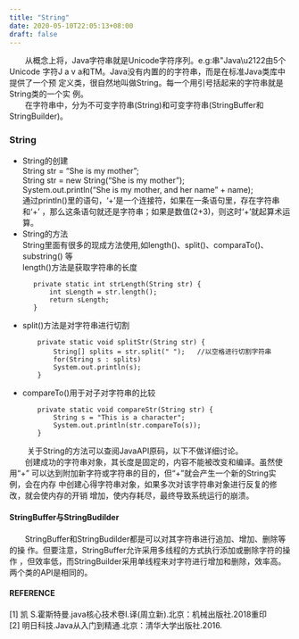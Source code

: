 ```yaml
---
title: "String"
date: 2020-05-10T22:05:13+08:00
draft: false
---
```


&emsp;&emsp;从概念上将，Java字符串就是Unicode字符序列。e.g:串"Java\u2122由5个Unicode 字符J a v a和TM。Java没有内置的的字符串，而是在标准Java类库中提供了一个预 定义类，很自然地叫做String。每一个用引号括起来的字符串就是String类的一个实 例。  
&emsp;&emsp;在字符串中，分为不可变字符串(String)和可变字符串(StringBuffer和StringBuilder)。  
### String

*  String的创建  
    String str = “She is my mother”;  
    String str = new String(“She is my mother”);  
    System.out.println(“She is my mother, and her name” + name);  
    通过println()里的语句，‘+’是一个连接符，如果在一条语句里，存在字符串和‘+’ ，那么这条语句就还是字符串；如果是数值(2+3)，则这时‘+’就起算术运算。  
* String的方法  
    String里面有很多的现成方法使用,如length()、split()、comparaTo()、substring() 等  
    length()方法是获取字符串的长度  
```
      private static int strLength(String str) {
          int sLength = str.length();
          return sLength;
      }
```
* split()方法是对字符串进行切割  
```
       private static void splitStr(String str) {
           String[] splits = str.split(" ");   //以空格进行切割字符串
           for(String s : splits)
           System.out.println(s);
       }
```
* compareTo()用于对子对字符串的比较  
```
       private static void compareStr(String str) {
           String s = "This is a character";
           System.out.println(str.compareTo(s));
       }
```
&emsp;&emsp; 关于String的方法可以查阅JavaAPI原码，以下不做详细讨论。  
&emsp;&emsp;创建成功的字符串对象，其长度是固定的，内容不能被改变和编译。虽然使用“+” 可以达到附加新字符或字符串的目的，但“+”就会产生一个新的String实例，会在内存 中创建心得字符串对象，如果多次对该字符串对象进行反复的修改，就会使内存的开销 增加，使内存耗尽，最终导致系统运行的崩溃。  

#### StringBuffer与StringBudilder

&emsp;&emsp;StringBuffer和StringBudilder都是可以对其字符串进行追加、增加、删除等的操 作。但要注意，StringBuffer允许采用多线程的方式执行添加或删除字符的操作 ，但效率低，而StringBuilder采用单线程来对字符进行增加和删除，效率高。 两个类的API是相同的。

#### REFERENCE
[1] 凯 S.霍斯特曼.java核心技术卷I.译(周立新).北京：机械出版社.2018重印   
[2] 明日科技.Java从入门到精通.北京：清华大学出版社.2016.

